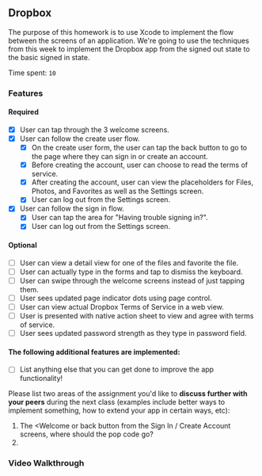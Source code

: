 ## Dropbox

The purpose of this homework is to use Xcode to implement the flow between the screens of an application. We're going to use the techniques from this week to implement the Dropbox app from the signed out state to the basic signed in state.

Time spent: `10`

### Features

#### Required

- [X] User can tap through the 3 welcome screens.
- [X] User can follow the create user flow.
  - [X] On the create user form, the user can tap the back button to go to the page where they can sign in or create an account.
  - [X] Before creating the account, user can choose to read the terms of service.
  - [X] After creating the account, user can view the placeholders for Files, Photos, and Favorites as well as the Settings screen.
  - [X] User can log out from the Settings screen.
- [X] User can follow the sign in flow.
  - [X] User can tap the area for "Having trouble signing in?".
  - [X] User can log out from the Settings screen.

#### Optional

- [ ] User can view a detail view for one of the files and favorite the file.
- [ ] User can actually type in the forms and tap to dismiss the keyboard.
- [ ] User can swipe through the welcome screens instead of just tapping them.
- [ ] User sees updated page indicator dots using page control.
- [ ] User can view actual Dropbox Terms of Service in a web view.
- [ ] User is presented with native action sheet to view and agree with terms of service.
- [ ] User sees updated password strength as they type in password field.

#### The following **additional** features are implemented:

- [ ] List anything else that you can get done to improve the app functionality!

Please list two areas of the assignment you'd like to **discuss further with your peers** during the next class (examples include better ways to implement something, how to extend your app in certain ways, etc):

1. The <Welcome or back button from the Sign In / Create Account screens, where should the pop code go?
2. 

### Video Walkthrough 

<blockquote class="imgur-embed-pub" lang="en" data-id="a/YhFvf"><a href="//imgur.com/YhFvf"></a></blockquote><script async src="//s.imgur.com/min/embed.js" charset="utf-8"></script>
